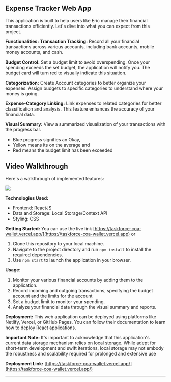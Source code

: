 ## Expense Tracker Web App

This application is built to help users like Eric manage their financial transactions efficiently. Let's dive into what you can expect from this project.

**Functionalities:**
 **Transaction Tracking:** Record all your financial transactions across various accounts, including bank accounts, mobile money accounts, and cash. 

 **Budget Control:** Set a budget limit to avoid overspending. Once your spending exceeds the set budget, the application will notify you. The budget card will turn red to visually indicate this situation.

 **Categorization:** Create Account categories to better organize your expenses. Assign budgets to specific categories to understand where your money is going.

 **Expense-Category Linking:** Link expenses to related categories for better classification and analysis. This feature enhances the accuracy of your financial data.

 **Visual Summary:** View a summarized visualization of your transactions with the progress bar. 
- Blue progress signifies an Okay, 
- Yellow means its on the average and 
- Red means the budget limit has been exceeded

## Video Walkthrough

Here's a walkthrough of implemented features:

<img src='https://github.com/jefftrojan/Taskforce-COA-wallet/blob/8703a77ee0ab55e3a4be5532a67d618706e13015/demo.gif' />


**Technologies Used:**
- Frontend: ReactJS
- Data and Storage: Local Storage/Context API
- Styling: CSS


**Getting Started:** 
 You can use the live link [https://taskforce-coa-wallet.vercel.app/](https://taskforce-coa-wallet.vercel.app) or

1. Clone this repository to your local machine.
2. Navigate to the project directory and run `npm install` to install the required dependencies. 
3. Use `npm start` to launch the application in your browser.

**Usage:**
1. Monitor your various financial accounts by adding them to the application.
2. Record incoming and outgoing transactions, specifying the budget account and the limits for the account
3. Set a budget limit to monitor your spending.
4. Analyze your financial data through the visual summary and reports.

**Deployment:**
This web application can be deployed using platforms like Netlify, Vercel, or GitHub Pages. You can follow their documentation to learn how to deploy React applications.

**Important Note:**
It's important to acknowledge that this application's current data storage mechanism relies on local storage. While adept for short-term development and swift iterations, local storage may not embody the robustness and scalability required for prolonged and extensive use


**Deployment Link:**
[https://taskforce-coa-wallet.vercel.app/](https://taskforce-coa-wallet.vercel.app/)


---

